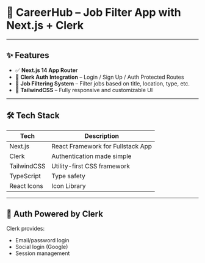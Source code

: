 # 💼 CareerHub – Job Filter App with Next.js + Clerk

---

## ✨ Features

- ✅ **Next.js 14 App Router**
- 🔐 **Clerk Auth Integration** – Login / Sign Up / Auth Protected Routes
- 🎯 **Job Filtering System** – Filter jobs based on title, location, type, etc.
- 🎨 **TailwindCSS** – Fully responsive and customizable UI
---

## 🛠️ Tech Stack

| Tech         | Description                       |
|--------------|-----------------------------------|
| Next.js      | React Framework for Fullstack App |
| Clerk        | Authentication made simple        |
| TailwindCSS  | Utility-first CSS framework        |
| TypeScript   | Type safety                       |
| React Icons  | Icon Library                      |

---

## 🔐 Auth Powered by Clerk

Clerk provides:
- Email/password login
- Social login (Google)
- Session management
